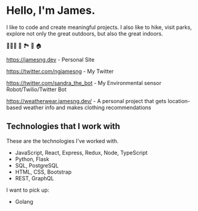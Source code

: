 # Hello, I'm James.

I like to code  and create meaningful projects. I also like to hike, visit parks, explore not only the great outdoors, but also the great indoors. 

👨🏻‍💻 🥾 🏞 🌲 🏠


<a href="https://jamesng.dev" target="_blank">https://jamesng.dev</a> - Personal Site

<a href="https://twitter.com/ngjamesng" target="_blank">https://twitter.com/ngjamesng</a> - My Twitter

<a href="https://twitter.com/sandra_the_bot" target="_blank">https://twitter.com/sandra_the_bot</a> - My Environmental sensor Robot/Twilio/Twitter Bot

<a href="https://weatherwear.jamesng.dev/" target="_blank">https://weatherwear.jamesng.dev/</a> - A personal project that gets location-based weather info and makes clothing recommendations

## Technologies that I work with

These are the technologies I've worked with.
* JavaScript, React, Express, Redux, Node, TypeScript
* Python, Flask 
* SQL, PostgreSQL 
* HTML, CSS, Bootstrap 
* REST, GraphQL

I want to pick up: 
* Golang
